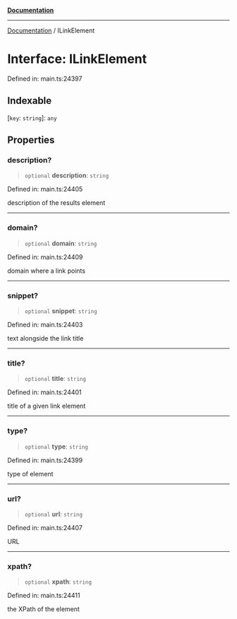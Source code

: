 [**Documentation**](../README.md)

***

[Documentation](../README.md) / ILinkElement

# Interface: ILinkElement

Defined in: main.ts:24397

## Indexable

\[`key`: `string`\]: `any`

## Properties

### description?

> `optional` **description**: `string`

Defined in: main.ts:24405

description of the results element

***

### domain?

> `optional` **domain**: `string`

Defined in: main.ts:24409

domain where a link points

***

### snippet?

> `optional` **snippet**: `string`

Defined in: main.ts:24403

text alongside the link title

***

### title?

> `optional` **title**: `string`

Defined in: main.ts:24401

title of a given link element

***

### type?

> `optional` **type**: `string`

Defined in: main.ts:24399

type of element

***

### url?

> `optional` **url**: `string`

Defined in: main.ts:24407

URL

***

### xpath?

> `optional` **xpath**: `string`

Defined in: main.ts:24411

the XPath of the element
